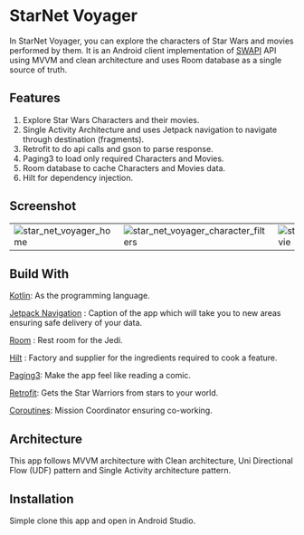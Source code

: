 # StarNet Voyager

In StarNet Voyager, you can explore the characters of Star Wars and movies performed by them.
It is an Android client implementation of [SWAPI](https://swapi.dev/documentation)
API using MVVM and clean architecture and uses Room database as a single source of truth.

## Features

1. Explore Star Wars Characters and their movies.
2. Single Activity Architecture and uses Jetpack navigation to navigate
   through destination (fragments).
3. Retrofit to do api calls and gson to parse response.
4. Paging3 to load only required Characters and Movies.
5. Room database to cache Characters and Movies data.
6. Hilt for dependency injection.

## Screenshot

|                                                                                                                                            |                                                                                                                                                         |                                                                                                                                             |
|--------------------------------------------------------------------------------------------------------------------------------------------|---------------------------------------------------------------------------------------------------------------------------------------------------------|---------------------------------------------------------------------------------------------------------------------------------------------|
| ![star_net_voyager_home](https://github.com/sDevPrem/star-net-voyager-android-swapi/assets/130966261/05d390b2-6a62-4af6-aa87-05365ad75ba3) | ![star_net_voyager_character_filters](https://github.com/sDevPrem/star-net-voyager-android-swapi/assets/130966261/36c7cdfd-4cd3-485d-9d63-87e08780b534) | ![star_net_voyager_movie](https://github.com/sDevPrem/star-net-voyager-android-swapi/assets/130966261/1fa2c774-c822-4384-b70f-d0d8a12b9c52) |

## Build With

[Kotlin](https://kotlinlang.org/):
As the programming language.

[Jetpack Navigation](https://developer.android.com/guide/navigation) :
Caption of the app which will take you to new areas ensuring safe delivery of your data.

[Room](https://developer.android.com/jetpack/androidx/releases/room) :
Rest room for the Jedi.

[Hilt](https://developer.android.com/training/dependency-injection/hilt-android) :
Factory and supplier for the ingredients required to cook a feature.

[Paging3](https://developer.android.com/topic/libraries/architecture/paging/v3-overview):
Make the app feel like reading a comic.

[Retrofit](https://square.github.io/retrofit):
Gets the Star Warriors from stars to your world.

[Coroutines](https://developer.android.com/kotlin/coroutines):
Mission Coordinator ensuring co-working.

## Architecture

This app follows MVVM architecture with Clean architecture, Uni Directional Flow (UDF) pattern
and Single Activity architecture pattern.

## Installation

Simple clone this app and open in Android Studio.
